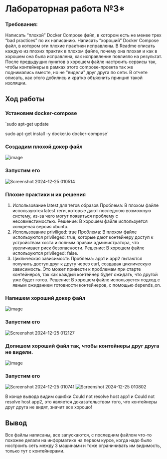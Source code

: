 # Лабораторная работа №3*

### Требования:
Написать “плохой” Docker Compose файл, в котором есть не менее трех “bad practices” по их написанию.
Написать “хороший” Docker Compose файл, в котором эти плохие практики исправлены.
В Readme описать каждую из плохих практик в плохом файле, почему она плохая и как в хорошем она была исправлена, как исправление повлияло на результат.
После предыдущих пунктов в хорошем файле настроить сервисы так, чтобы контейнеры в рамках этого compose-проекта так же поднимались вместе, но не "видели" друг друга по сети. В отчете описать, как этого добились и кратко объяснить принцип такой изоляции.

## Ход работы

### Установим docker-compose

`sudo apt-get update

sudo apt-get install -y docker.io docker-compose`

### Создадим плохой докер файл

![image](https://github.com/user-attachments/assets/44afacd9-97db-4d9b-a4c8-48c81e3464bd)

### Запустим его

![Screenshot 2024-12-25 010514](https://github.com/user-attachments/assets/e3b65520-3adf-464b-9968-6e0163a950fe)

### Плохие практики и их решения

1. Использование latest для тегов образов
   Проблема: В плохом файле используются latest теги, которые дают последнюю возможную систему, из-за чего могут появиться проблему с несовместимостью.
   Решение: В хорошем файле используется конкреная версия ubuntu.
2. Использование priviliged: true
   Проблема: В плохом файле используются privileged: true, которые дают контейнеру доступ к устройствам хоста и полным правам администратора, что увеличивает риск безопасности.
   Решение: В хорошем файле используются privileged: false.
3. Циклическая зависимость
   Проблема: app1 и app2 пытаются получить доступ друг к другу через curl, создавая циклическую зависимость. Это может привести к проблемам при старте контейнеров, так как каждый контейнер будет ожидать, что другой уже будет готов.
   Решение: В хорошем файле используется подход с явным ожиданием готовности контейнеров, с помощью depends_on.

### Напишем хороший докер файл

![image](https://github.com/user-attachments/assets/8d59d17f-d6f3-40c9-b3b6-e49574e669da)

### Запустим его

![Screenshot 2024-12-25 012127](https://github.com/user-attachments/assets/f5fda0dc-e4f9-4df4-9bb2-668bbf31471a)

### Допишем хороший файл так, чтобы контейнеры друг друга не видели.

![image](https://github.com/user-attachments/assets/2f3d3c3b-1acf-4c03-a5a4-c5e8bb7cf460)

### Запустим его

![Screenshot 2024-12-25 010741](https://github.com/user-attachments/assets/ff6c2497-2abe-4e8d-b65b-5de749c480d0)
![Screenshot 2024-12-25 010802](https://github.com/user-attachments/assets/30da1ad2-244b-4c4e-be89-518a24379153)

В конце вывода видим ошибки Could not resolve host app1 и Could not resolve host app2, это является доказательством того, что контейнеры друг друга не видят, значит все хорошо!

## Вывод

Все файлы написаны, все запускаются, с последним файлом что-то похожее делали на информатике на первом курсе, когда надо было ностроить сеть между 3 машинами и тоже ограничивать им видимость, только тут с контейнерами.




